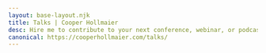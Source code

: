 ```yaml
---
layout: base-layout.njk
title: Talks | Cooper Hollmaier
desc: Hire me to contribute to your next conference, webinar, or podcast!
canonical: https://cooperhollmaier.com/talks/
---
```

